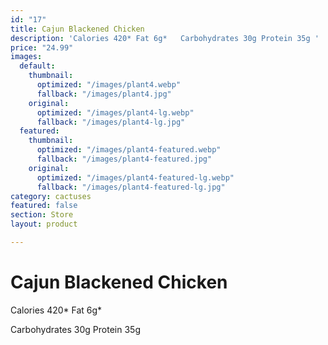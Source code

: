 ```yaml
---
id: "17"
title: Cajun Blackened Chicken
description: 'Calories 420* Fat 6g*   Carbohydrates 30g Protein 35g '
price: "24.99"
images:
  default:
    thumbnail:
      optimized: "/images/plant4.webp"
      fallback: "/images/plant4.jpg"
    original:
      optimized: "/images/plant4-lg.webp"
      fallback: "/images/plant4-lg.jpg"
  featured:
    thumbnail:
      optimized: "/images/plant4-featured.webp"
      fallback: "/images/plant4-featured.jpg"
    original:
      optimized: "/images/plant4-featured-lg.webp"
      fallback: "/images/plant4-featured-lg.jpg"
category: cactuses
featured: false
section: Store
layout: product

---
```

# Cajun Blackened Chicken

Calories 420* Fat 6g* 

Carbohydrates 30g Protein 35g 